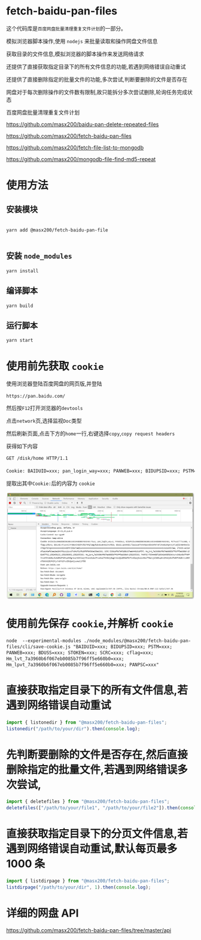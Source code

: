 # fetch-baidu-pan-files

这个代码库是`百度网盘批量清理重复文件计划`的一部分。

模拟浏览器脚本操作,使用 `nodejs` 来批量读取和操作网盘文件信息

获取目录的文件信息,模拟浏览器的脚本操作来发送网络请求

还提供了直接获取指定目录下的所有文件信息的功能,若遇到网络错误自动重试

还提供了直接删除指定的批量文件的功能,多次尝试,判断要删除的文件是否存在

网盘对于每次删除操作的文件数有限制,故只能拆分多次尝试删除,轮询任务完成状态

百度网盘批量清理重复文件计划

https://github.com/masx200/baidu-pan-delete-repeated-files

https://github.com/masx200/fetch-baidu-pan-files

https://github.com/masx200/fetch-file-list-to-mongodb

https://github.com/masx200/mongodb-file-find-md5-repeat

# 使用方法

## 安装模块

```shell

yarn add @masx200/fetch-baidu-pan-file


```

## 安装 `node_modules`

```shell
yarn install
```

## 编译脚本

```shell
yarn build
```

## 运行脚本

```shell
yarn start
```

# 使用前先获取 `cookie`

使用浏览器登陆百度网盘的网页版,并登陆

`https://pan.baidu.com/`

然后按`F12`打开浏览器的`devtools`

点击`network`页,选择监视`Doc`类型

然后刷新页面,点击下方的`home`一行,右键选择`copy`,`copy request headers`

获得如下内容

```txt
GET /disk/home HTTP/1.1

Cookie: BAIDUID=xxx; pan_login_way=xxx; PANWEB=xxx; BIDUPSID=xxx; PSTM=xxx; cflag=xxx; BDCLND=xxx; BDUSS=xxx; STOKEN=xxx; SCRC=xxx; Hm_lvt_7a3960b6f067eb0085b7f96ff5e660b0=xxx; Hm_lpvt_7a3960b6f067eb0085b7f96ff5e660b0=xxx; PANPSC=xxx

```

提取出其中`Cookie:`后的内容为 `cookie`

![./sshot-2020-02-26-[13-50-52].png](sshot-2020-02-26-%5B13-50-52%5D.png)

# 使用前先保存 `cookie`,并解析 `cookie`

```shell
node  --experimental-modules ./node_modules/@masx200/fetch-baidu-pan-files/cli/save-cookie.js "BAIDUID=xxx; BIDUPSID=xxx; PSTM=xxx; PANWEB=xxx; BDUSS=xxx; STOKEN=xxx; SCRC=xxx; cflag=xxx; Hm_lvt_7a3960b6f067eb0085b7f96ff5e660b0=xxx; Hm_lpvt_7a3960b6f067eb0085b7f96ff5e660b0=xxx; PANPSC=xxx"
```

# 直接获取指定目录下的所有文件信息,若遇到网络错误自动重试

```js
import { listonedir } from "@masx200/fetch-baidu-pan-files";
listonedir("/path/to/your/dir").then(console.log);
```

# 先判断要删除的文件是否存在,然后直接删除指定的批量文件,若遇到网络错误多次尝试,

```js
import { deletefiles } from "@masx200/fetch-baidu-pan-files";
deletefiles(["/path/to/your/file1", "/path/to/your/file2"]).then(console.log);
```

# 直接获取指定目录下的分页文件信息,若遇到网络错误自动重试,默认每页最多 1000 条

```js
import { listdirpage } from "@masx200/fetch-baidu-pan-files";
listdirpage("/path/to/your/dir", 1).then(console.log);
```

# 详细的网盘 API

https://github.com/masx200/fetch-baidu-pan-files/tree/master/api
